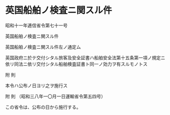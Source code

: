 # 英国船舶ノ検査ニ関スル件

昭和十一年逓信省令第七十一号

英国船舶ノ検査ニ関スル件

英国船舶ノ検査ニ関スル件左ノ通定ム

英国政府ニ於テ交付シタル旅客及安全証書ハ船舶安全法第十五条第一項ノ規定ニ依リ同法ニ依リ交付シタル船舶検査証書ト同一ノ効力ヲ有スルモノトス

附 則

本令ハ公布ノ日ヨリ之ヲ施行ス

附 則 （昭和三八年一〇月一日運輸省令第五四号）

この省令は、公布の日から施行する。
